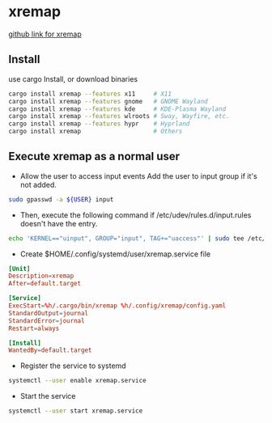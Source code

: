 # xremap

[github link for xremap](https://github.com/xremap/xremap)

## Install

use cargo Install, or download binaries

```bash
cargo install xremap --features x11     # X11
cargo install xremap --features gnome   # GNOME Wayland
cargo install xremap --features kde     # KDE-Plasma Wayland
cargo install xremap --features wlroots # Sway, Wayfire, etc.
cargo install xremap --features hypr    # Hyprland
cargo install xremap                    # Others

```

## Execute xremap as a normal user

- Allow the user to access input events
  Add the user to input group if it's not added.

```bash
sudo gpasswd -a ${USER} input
```

- Then, execute the following command if /etc/udev/rules.d/input.rules doesn't have the entry.

```bash
echo 'KERNEL=="uinput", GROUP="input", TAG+="uaccess"' | sudo tee /etc/udev/rules.d/input.rules
```

- Create $HOME/.config/systemd/user/xremap.service file

```conf
[Unit]
Description=xremap
After=default.target

[Service]
ExecStart=%h/.cargo/bin/xremap %h/.config/xremap/config.yaml
StandardOutput=journal
StandardError=journal
Restart=always

[Install]
WantedBy=default.target
```

- Register the service to systemd

```bash
systemctl --user enable xremap.service
```

- Start the service

```bash
systemctl --user start xremap.service
```
